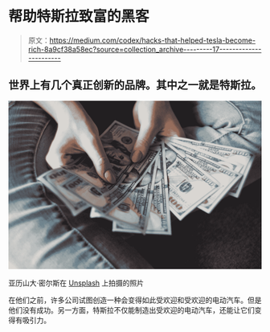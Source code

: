 # 帮助特斯拉致富的黑客

> 原文：<https://medium.com/codex/hacks-that-helped-tesla-become-rich-8a9cf38a58ec?source=collection_archive---------17----------------------->

## 世界上有几个真正创新的品牌。其中之一就是特斯拉。

![](img/3a53d036e9bcc93f751e629c38d355d9.png)

亚历山大·密尔斯在 [Unsplash](https://unsplash.com?utm_source=medium&utm_medium=referral) 上拍摄的照片

在他们之前，许多公司试图创造一种会变得如此受欢迎和受欢迎的电动汽车。但是他们没有成功。另一方面，特斯拉不仅能制造出受欢迎的电动汽车，还能让它们变得有吸引力。